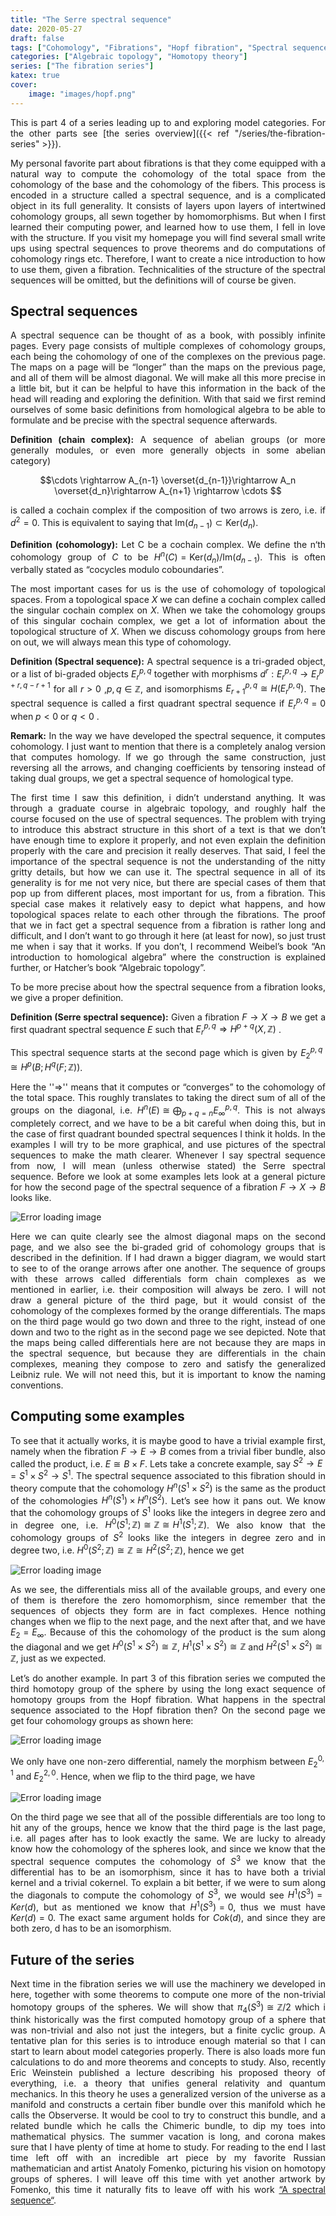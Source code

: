 ```yaml
---
title: "The Serre spectral sequence"
date: 2020-05-27
draft: false
tags: ["Cohomology", "Fibrations", "Hopf fibration", "Spectral sequences"]
categories: ["Algebraic topology", "Homotopy theory"]
series: ["The fibration series"]
katex: true
cover:
    image: "images/hopf.png"
---
```


This is part 4 of a series leading up to and exploring model categories. For the other parts see [the series overview]({{< ref "/series/the-fibration-series" >}}).

My personal favorite part about fibrations is that they come equipped with a natural way to compute the cohomology of the total space from the cohomology of the base and the cohomology of the fibers. This process is encoded in a structure called a spectral sequence, and is a complicated object in its full generality. It consists of layers upon layers of intertwined cohomology groups, all sewn together by homomorphisms. But when I first learned their computing power, and learned how to use them, I fell in love with the structure. If you visit my homepage you will find several small write ups using spectral sequences to prove theorems and do computations of cohomology rings etc. Therefore, I want to create a nice introduction to how to use them, given a fibration. Technicalities of the structure of the spectral sequences will be omitted, but the definitions will of course be given.

## Spectral sequences

A spectral sequence can be thought of as a book, with possibly infinite pages. Every page consists of multiple complexes of cohomology groups, each being the cohomology of one of the complexes on the previous page. The maps on a page will be “longer” than the maps on the previous page, and all of them will be almost diagonal. We will make all this more precise in a little bit, but it can be helpful to have this information in the back of the head will reading and exploring the definition. With that said we first remind ourselves of some basic definitions from homological algebra to be able to formulate and be precise with the spectral sequence afterwards.

**Definition (chain complex):** A sequence of abelian groups (or more generally modules, or even more generally objects in some abelian category) 

$$\cdots \rightarrow A_{n-1} \overset{d_{n-1}}\rightarrow A_n \overset{d_n}\rightarrow A_{n+1} \rightarrow \cdots $$

is called a cochain complex if the composition of two arrows is zero, i.e. if $d^2 = 0$. This is equivalent to saying that $\text{Im}(d_{n-1})\subset \text{Ker}(d_n)$.

**Definition (cohomology):** Let C be a cochain complex. We define the n‘th cohomology group of $C$ to be $H^n(C) = \text{Ker}(d_n)/\text{Im}(d_{n-1})$. This is often verbally stated as “cocycles modulo coboundaries”. 

The most important cases for us is the use of cohomology of topological spaces. From a topological space $X$ we can define a cochain complex called the singular cochain complex on $X$. When we take the cohomology groups of this singular cochain complex, we get a lot of information about the topological structure of $X$. When we discuss cohomology groups from here on out, we will always mean this type of cohomology.

**Definition (Spectral sequence):** A spectral sequence is a tri-graded object, or a list of bi-graded objects $E^{p,q}_ r$ together with morphisms $d^r: E^{p,q}_ r \rightarrow E^{p+r, q-r+1}_ r$ for all $r>0$ ,$p,q\in \mathbb{Z}$, and isomorphisms $E^{p,q}_{r+1}\cong H(E^{p,q}_{r})$. The spectral sequence is called a first quadrant spectral sequence if $E^{p,q}_r = 0$ when $p< 0$ or $q<0$ .

**Remark:** In the way we have developed the spectral sequence, it computes cohomology. I just want to mention that there is a completely analog version that computes homology. If we go through the same construction, just reversing all the arrows, and changing coefficients by tensoring instead of taking dual groups, we get a spectral sequence of homological type.

The first time I saw this definition, i didn’t understand anything. It was through a graduate course in algebraic topology, and roughly half the course focused on the use of spectral sequences. The problem with trying to introduce this abstract structure in this short of a text is that we don’t have enough time to explore it properly, and not even explain the definition properly with the care and precision it really deserves. That said, I feel the importance of the spectral sequence is not the understanding of the nitty gritty details, but how we can use it. The spectral sequence in all of its generality is for me not very nice, but there are special cases of them that pop up from different places, most important for us, from a fibration. This special case makes it relatively easy to depict what happens, and how topological spaces relate to each other through the fibrations. The proof that we in fact get a spectral sequence from a fibration is rather long and difficult, and I don’t want to go through it here (at least for now), so just trust me when i say that it works. If you don’t, I recommend Weibel’s book “An introduction to homological algebra” where the construction is explained further, or Hatcher’s book “Algebraic topology”. 

To be more precise about how the spectral sequence from a fibration looks, we give a proper definition.

**Definition (Serre spectral sequence):** Given a fibration $F\rightarrow X\rightarrow B$ we get a first quadrant spectral sequence $E$ such that $E_r^{p,q}\Rightarrow H^{p+q}(X, \mathbb{Z})$ . 

This spectral sequence starts at the second page which is given by $E_2^{p,q}\cong H^p(B;H^q(F;\mathbb{Z}))$.

Here the ''$\Rightarrow$'' means that it computes or “converges” to the cohomology of the total space. This roughly translates to taking the direct sum of all of the groups on the diagonal, i.e. $H^n(E) \cong \bigoplus_{p+q=n}E_{\infty}^{p,q}$. This is not always completely correct, and we have to be a bit careful when doing this, but in the case of first quadrant bounded spectral sequences I think it holds. In the examples I will try to be more graphical, and use pictures of the spectral sequences to make the math clearer. Whenever I say spectral sequence from now, I will mean (unless otherwise stated) the Serre spectral sequence. Before we look at some examples lets look at a general picture for how the second page of the spectral sequence of a fibration $F\rightarrow X\rightarrow B$ looks like.

![Error loading image](images/specseq1.png)

Here we can quite clearly see the almost diagonal maps on the second page, and we also see the bi-graded grid of cohomology groups that is described in the definition. If I had drawn a bigger diagram, we would start to see to of the orange arrows after one another. The sequence of groups with these arrows called differentials form chain complexes as we mentioned in earlier, i.e. their composition will always be zero. I will not draw a general picture of the third page, but it would consist of the cohomology of the complexes formed by the orange differentials. The maps on the third page would go two down and three to the right, instead of one down and two to the right as in the second page we see depicted. Note that the maps being called differentials here are not because they are maps in the spectral sequence, but because they are differentials in the chain complexes, meaning they compose to zero and satisfy the generalized Leibniz rule. We will not need this, but it is important to know the naming conventions.

## Computing some examples

To see that it actually works, it is maybe good to have a trivial example first, namely when the fibration $F \rightarrow E \rightarrow B$ comes from a trivial fiber bundle, also called the product, i.e. $E\cong B\times F$. Lets take a concrete example, say $S^2 \rightarrow E= S^1\times S^2 \rightarrow S^1$. The spectral sequence associated to this fibration should in theory compute that the cohomology $H^n(S^1\times S^2)$ is the same as the product of the cohomologies $H^n(S^1)\times H^n(S^2)$. Let’s see how it pans out. We know that the cohomology groups of $S^1$ looks like the integers in degree zero and in degree one, i.e. $H^0(S^1;\mathbb{Z}) \cong \mathbb{Z} \cong H^1(S^1;\mathbb{Z})$. We also know that the cohomology groups of $S^2$ looks like the integers in degree zero and in degree two, i.e. $H^0(S^2;\mathbb{Z}) \cong \mathbb{Z} \cong H^2(S^2;\mathbb{Z})$, hence we get

![Error loading image](images/S1xS2.png)

As we see, the differentials miss all of the available groups, and every one of them is therefore the zero homomorphism, since remember that the sequences of objects they form are in fact complexes. Hence nothing changes when we flip to the next page, and the next after that, and we have $E_2 = E_{\infty}$. Because of this the cohomology of the product is the sum along the diagonal and we get $H^0(S^1\times S^2) \cong \mathbb{Z}$, $H^1(S^1\times S^2) \cong \mathbb{Z}$ and $H^2(S^1\times S^2)\cong \mathbb{Z}$, just as we expected.

Let’s do another example. In part 3 of this fibration series we computed the third homotopy group of the sphere by using the long exact sequence of homotopy groups from the Hopf fibration. What happens in the spectral sequence associated to the Hopf fibration then? On the second page we get four cohomology groups as shown here:

![Error loading image](images/Hopf.png)

We only have one non-zero differential, namely the morphism between $E_2^{0,1}$ and $E_2^{2,0}$. Hence, when we flip to the third page, we have

![Error loading image](images/Hopf1.png)

On the third page we see that all of the possible differentials are too long to hit any of the groups, hence we know that the third page is the last page, i.e. all pages after has to look exactly the same. We are lucky to already know how the cohomology of the spheres look, and since we know that the spectral sequence computes the cohomology of $S^3$ we know that the differential has to be an isomorphism, since it has to have both a trivial kernel and a trivial cokernel. To explain a bit better, if we were to sum along the diagonals to compute the cohomology of $S^3$, we would see $H^1(S^3)=Ker(d)$, but as mentioned we know that $H^1(S^3)=0$, thus we must have $Ker(d)= 0$. The exact same argument holds for $Cok(d)$, and since they are both zero, d has to be an isomorphism.

## Future of the series

Next time in the fibration series we will use the machinery we developed in here, together with some theorems to compute one more of the non-trivial homotopy groups of the spheres. We will show that $\pi_4(S^3) \cong \mathbb{Z}/2$ which i think historically was the first computed homotopy group of a sphere that was non-trivial and also not just the integers, but a finite cyclic group. A tentative plan for this series is to introduce enough material so that I can start to learn about model categories properly. There is also loads more fun calculations to do and more theorems and concepts to study. Also, recently Eric Weinstein published a lecture describing his proposed theory of everything, i.e. a theory that unifies general relativity and quantum mechanics. In this theory he uses a generalized version of the universe as a manifold and constructs a certain fiber bundle over this manifold which he calls the Observerse. It would be cool to try to construct this bundle, and a related bundle which he calls the Chimeric bundle, to dip my toes into mathematical physics. The summer vacation is long, and corona makes sure that I have plenty of time at home to study. For reading to the end I last time left off with an incredible art piece by my favorite Russian mathematician and artist Anatoly Fomenko, picturing his vision on homotopy groups of spheres. I will leave off this time with yet another artwork by Fomenko, this time it naturally fits to leave off with his work [“A spectral sequence“](http://chronologia.org/en/math_impressions/poster024.html).



<style>body {text-align: justify}</style>